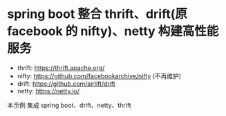 # spring boot 整合 thrift、drift(原facebook 的 nifty)、netty 构建高性能服务

* thrift: https://thrift.apache.org/
* nifty: https://github.com/facebookarchive/nifty (不再维护)
* drift: https://github.com/airlift/drift
* netty: https://netty.io/

本示例 集成 spring boot、drift、netty、thrift